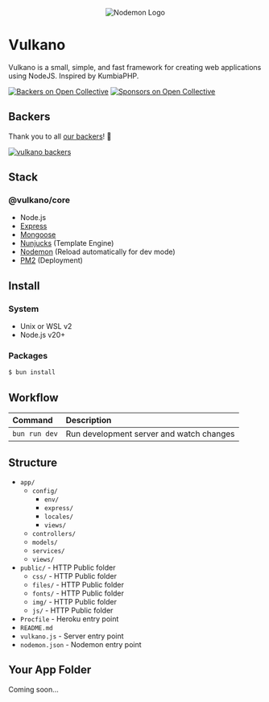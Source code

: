 <p align="center">
  <img src="https://avatars.githubusercontent.com/u/42077334?s=200&v=4" alt="Nodemon Logo">
</p>

# Vulkano

Vulkano is a small, simple, and fast framework for creating web applications using NodeJS.
Inspired by KumbiaPHP.

[![Backers on Open Collective](https://opencollective.com/vulkanojs/backers/badge.svg)](#backers)
[![Sponsors on Open Collective](https://opencollective.com/vulkanojs/sponsors/badge.svg)](#sponsors)

## Backers

Thank you to all [our backers](https://opencollective.com/vulkanojs#backer)! 🙏

[![vulkano backers](https://opencollective.com/vulkanojs/tiers/backer.svg?avatarHeight=50)](https://opencollective.com/vulkanojs#backers)


## Stack

### @vulkano/core

- Node.js
- [Express](http://expressjs.com)
- [Mongoose](http://mongoosejs.com/)
- [Nunjucks](http://mozilla.github.io/nunjucks/) (Template Engine)
- [Nodemon](http://nodemon.io/) (Reload automatically for dev mode)
- [PM2](http://pm2.keymetrics.io/) (Deployment)

## Install

### System

- Unix or WSL v2
- Node.js v20+

### Packages

```bash
$ bun install
```

## Workflow

| Command                         | Description                               |
| :------------------------------	| :---------------------------------------- |
| `bun run dev`                   | Run development server and watch changes	|

## Structure

- `app/`
  - `config/`
    - `env/`
    - `express/`
    - `locales/`
    - `views/`
  - `controllers/`
  - `models/`
  - `services/`
  - `views/`
- `public/` - HTTP Public folder
  - `css/` - HTTP Public folder
  - `files/` - HTTP Public folder
  - `fonts/` - HTTP Public folder
  - `img/` - HTTP Public folder
  - `js/` - HTTP Public folder
- `Procfile` - Heroku entry point
- `README.md`
- `vulkano.js` - Server entry point
- `nodemon.json` - Nodemon entry point


## Your App Folder

Coming soon...
